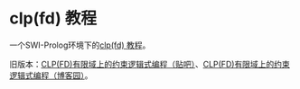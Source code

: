 # clp(fd) 教程

一个SWI-Prolog环境下的[clp(fd) 教程](clpfd.adoc)。

旧版本：[CLP(FD)有限域上的约束逻辑式编程（贴吧）](https://tieba.baidu.com/p/7000819228)、[CLP(FD)有限域上的约束逻辑式编程（博客园）](https://www.cnblogs.com/zhangoke/p/clpfd.html)。
